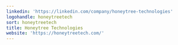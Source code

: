 ```yaml
---
linkedin: 'https://linkedin.com/company/honeytree-technologies'
logohandle: honeytreetech
sort: honeytreetech
title: Honeytree Technologies
website: 'https://honeytreetech.com/'
---
```

